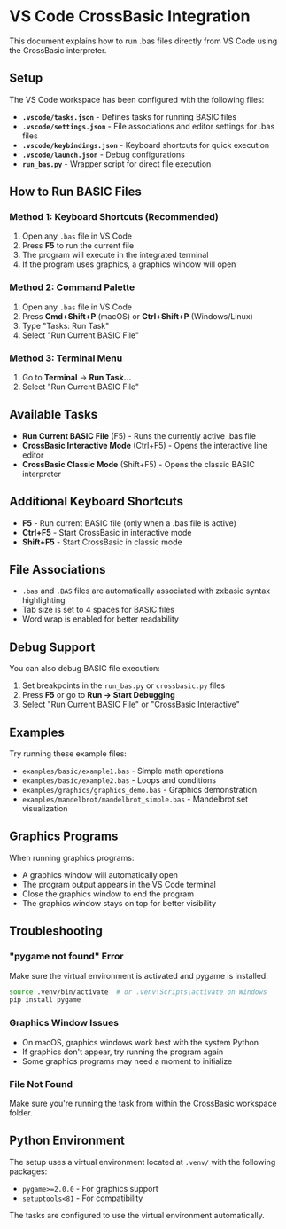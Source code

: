 # VS Code CrossBasic Integration

This document explains how to run .bas files directly from VS Code using the CrossBasic interpreter.

## Setup

The VS Code workspace has been configured with the following files:

- **`.vscode/tasks.json`** - Defines tasks for running BASIC files
- **`.vscode/settings.json`** - File associations and editor settings for .bas files
- **`.vscode/keybindings.json`** - Keyboard shortcuts for quick execution
- **`.vscode/launch.json`** - Debug configurations
- **`run_bas.py`** - Wrapper script for direct file execution

## How to Run BASIC Files

### Method 1: Keyboard Shortcuts (Recommended)

1. Open any `.bas` file in VS Code
2. Press **F5** to run the current file
3. The program will execute in the integrated terminal
4. If the program uses graphics, a graphics window will open

### Method 2: Command Palette

1. Open any `.bas` file in VS Code
2. Press **Cmd+Shift+P** (macOS) or **Ctrl+Shift+P** (Windows/Linux)
3. Type "Tasks: Run Task"
4. Select "Run Current BASIC File"

### Method 3: Terminal Menu

1. Go to **Terminal** → **Run Task...**
2. Select "Run Current BASIC File"

## Available Tasks

- **Run Current BASIC File** (F5) - Runs the currently active .bas file
- **CrossBasic Interactive Mode** (Ctrl+F5) - Opens the interactive line editor
- **CrossBasic Classic Mode** (Shift+F5) - Opens the classic BASIC interpreter

## Additional Keyboard Shortcuts

- **F5** - Run current BASIC file (only when a .bas file is active)
- **Ctrl+F5** - Start CrossBasic in interactive mode
- **Shift+F5** - Start CrossBasic in classic mode

## File Associations

- `.bas` and `.BAS` files are automatically associated with zxbasic syntax highlighting
- Tab size is set to 4 spaces for BASIC files
- Word wrap is enabled for better readability

## Debug Support

You can also debug BASIC file execution:

1. Set breakpoints in the `run_bas.py` or `crossbasic.py` files
2. Press **F5** or go to **Run → Start Debugging**
3. Select "Run Current BASIC File" or "CrossBasic Interactive"

## Examples

Try running these example files:

- `examples/basic/example1.bas` - Simple math operations
- `examples/basic/example2.bas` - Loops and conditions  
- `examples/graphics/graphics_demo.bas` - Graphics demonstration
- `examples/mandelbrot/mandelbrot_simple.bas` - Mandelbrot set visualization

## Graphics Programs

When running graphics programs:

- A graphics window will automatically open
- The program output appears in the VS Code terminal
- Close the graphics window to end the program
- The graphics window stays on top for better visibility

## Troubleshooting

### "pygame not found" Error

Make sure the virtual environment is activated and pygame is installed:

```bash
source .venv/bin/activate  # or .venv\Scripts\activate on Windows
pip install pygame
```

### Graphics Window Issues

- On macOS, graphics windows work best with the system Python
- If graphics don't appear, try running the program again
- Some graphics programs may need a moment to initialize

### File Not Found

Make sure you're running the task from within the CrossBasic workspace folder.

## Python Environment

The setup uses a virtual environment located at `.venv/` with the following packages:

- `pygame>=2.0.0` - For graphics support
- `setuptools<81` - For compatibility

The tasks are configured to use the virtual environment automatically.